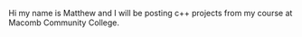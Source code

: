 Hi my name is Matthew and I will be posting c++ projects from my course at Macomb Community College.

